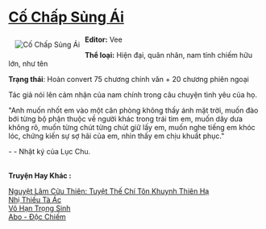 <a href="https://utruyen.com/co-chap-sung-ai/18887/" title="Cố Chấp Sủng Ái"><h1>Cố Chấp Sủng Ái</h1></a><div style="display:table"><img align="right" style="float: left; padding: 10px;" src="https://utruyen.com/images/story/200x260/co-chap-sung-ai.jpg" alt="Cố Chấp Sủng Ái"><b>Editor:</b> Vee<p></p><b>Thể loại:</b> Hiện đại, quân nhân, nam tính chiếm hữu lớn, như tên <p></p><b>Trạng thái</b>: Hoàn convert 75 chương chính văn + 20 chương phiên ngoại <p></p>Tác giả nói lên cảm nhận của nam chính trong câu chuyện tình yêu của họ.<p></p>"Anh muốn nhốt em vào một căn phòng không thấy ánh mặt trời, muốn đào bới từng bộ phận thuộc về người khác trong trái tim em, muốn dây dưa không rõ, muốn từng chút từng chút giữ lấy em, muốn nghe tiếng em khóc lóc, chứng kiến sự sợ hãi của em, nhìn thấy em chịu khuất phục."<p></p>- - Nhật ký của Lục Chu.</div><p><br><b>Truyện Hay Khác :</b></p><a href="https://utruyen.com/nguyet-lam-cuu-thien-tuyet-the-chi-ton-khuynh-thien-ha/19162/" alt="Nguyệt Lâm Cửu Thiên: Tuyệt Thế Chí Tôn Khuynh Thiên Hạ">Nguyệt Lâm Cửu Thiên: Tuyệt Thế Chí Tôn Khuynh Thiên Hạ</a><br/><a href="https://www.scoop.it/topic/utruyen/p/4117622254/2020/04/13/nhi-thieu-ta-ac" alt="Nhị Thiếu Tà Ác">Nhị Thiếu Tà Ác</a><br/><a href="https://www.pinterest.com/pin/669629038333006559" alt="Vô Hạn Trọng Sinh">Vô Hạn Trọng Sinh</a><br/><a href="https://github.com/quanluxury/dammy/tree/master/truyenhay/22312/" alt="Abo - Độc Chiếm">Abo - Độc Chiếm</a><br/>
